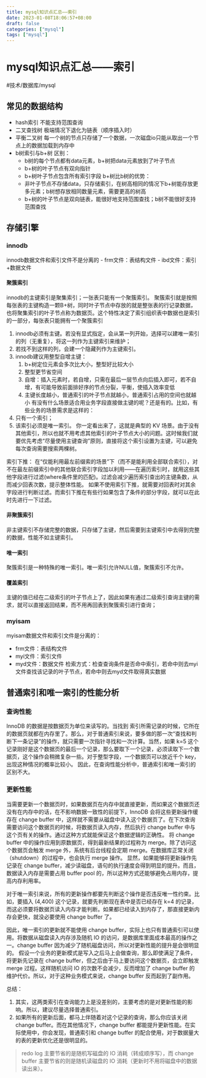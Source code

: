 ```yaml
---
title: mysql知识点汇总——索引
date: 2023-01-08T18:06:57+08:00
draft: false
categories: ["mysql"]
tags: ["mysql"]
---
```


# mysql知识点汇总——索引
#技术/数据库/mysql

## 常见的数据结构
- hash索引
不能支持范围查询
- 二叉查找树
极端情况下退化为链表（顺序插入时）
- 平衡二叉树
每一个树的节点只存储了一个数据，一次磁盘io只能从取出一个节点上的数据加载到内存中
- b树索引与b+树
区别：
	- b树的每个节点都有data元素，b+树把data元素放到了叶子节点
	- b+树的叶子节点有双向指针
	- b+树叶子节点包含所有索引字段
b+树比b树的优势：
	- 非叶子节点不存储data，只存储索引，在树高相同的情况下b+树能存放更多元素；b树想存放相同数量元素，需要更高的树高
	- b+树的叶子节点是双向链表，能很好地支持范围查找；b树不能很好支持范围查找

## 存储引擎
### innodb
innodb数据文件和索引文件不是分离的
	- frm文件：表结构文件
	- ibd文件：索引+数据文件
#### 聚簇索引
innodb的主键索引是聚集索引；一张表只能有一个聚簇索引。
聚簇索引就是按照每张表的主键构造一颗B+树，同时叶子节点中存放的就是整张表的行记录数据，也将聚集索引的叶子节点称为数据页。这个特性决定了索引组织表中数据也是索引的一部分，每张表只能拥有一个聚簇索引
1. innodb必须有主键。若没有显式指定，会从第一列开始，选择可以建唯一索引的列（无重复），将这一列作为主键索引来维护；
2. 若找不到这样的列，会建一个隐藏列作为主键索引。
3. innodb建议用整型自增主键：
	1. b+树定位元素会多次比大小，整型好比较大小
	2. 整型更节省空间
	3. 自增：插入元素时，若自增，只需在最后一层节点向后插入即可，若不自增，有可能导致前面排好序的节点分裂，平衡，使插入效率变低
	4. 主键长度越小，普通索引的叶子节点就越小，普通索引占用的空间也就越小
有没有什么场景适合用业务字段直接做主键的呢？还是有的。比如，有些业务的场景需求是这样的：
1. 只有一个索引；
2. 该索引必须是唯一索引。
你一定看出来了，这就是典型的 KV 场景。由于没有其他索引，所以也就不用考虑其他索引的叶子节点大小的问题。这时候我们就要优先考虑“尽量使用主键查询”原则，直接将这个索引设置为主键，可以避免每次查询需要搜索两棵树。

索引下推：
在“仅能利用最左前缀索的场景”下（而不是能利用全部联合索引），对不在最左前缀索引中的其他联合索引字段加以利用——在遍历索引时，就用这些其他字段进行过滤(where条件里的匹配)。过滤会减少遍历索引查出的主键条数，从而减少回表次数，提示整体性能。
如果不使用索引下推，就需要对回表时对其余字段进行判断过滤。而索引下推在有些行如果包含了条件的部分字段，就可以在此时先进行一下过滤。

#### 非聚簇索引
非主键索引不存储完整的数据，只存储了主键，然后需要到主键索引中去得到完整的数据，性能不如主键索引。

#### 唯一索引
聚簇索引是一种特殊的唯一索引。唯一索引允许NULL值，聚簇索引不允许。

#### 覆盖索引
主键的值已经在二级索引的叶子节点上了，因此如果有通过二级索引查询主键的需求，就可以直接返回结果，而不用再回表到聚簇索引进行查询；


### myisam
myisam数据文件和索引文件是分离的：
- frm文件：表结构文件
- myi文件：索引文件
- myd文件：数据文件
检索方式：检查查询条件是否命中索引，若命中则去myi文件查找该记录的叶子节点，若命中则去myd文件取得真实数据


## 普通索引和唯一索引的性能分析
### 查询性能
InnoDB 的数据是按数据页为单位来读写的。当找到 索引所需记录的时候，它所在的数据页就都在内存里了。那么，对于普通索引来说，要多做的那一次“查找和判断下一条记录”的操作，就只需要一次指针寻找和一次计算。当然，如果 k=5 这个记录刚好是这个数据页的最后一个记录，那么要取下一个记录，必须读取下一个数据页，这个操作会稍微复杂一些。对于整型字段，一个数据页可以放近千个 key，出现这种情况的概率比较小。
因此，在查询性能分析中，普通索引和唯一索引的区别不大。
### 更新性能
当需要更新一个数据页时，如果数据页在内存中就直接更新，而如果这个数据页还没有在内存中的话，在不影响数据一致性的前提下，InnoDB 会将这些更新操作缓存在 change buffer 中，这样就不需要从磁盘中读入这个数据页了。在下次查询需要访问这个数据页的时候，将数据页读入内存，然后执行 change buffer 中与这个页有关的操作。通过这种方式就能保证这个数据逻辑的正确性。
将 change buffer 中的操作应用到原数据页，得到最新结果的过程称为 merge。除了访问这个数据页会触发 merge 外，系统有后台线程会定期 merge。在数据库正常关闭（shutdown）的过程中，也会执行 merge 操作。
显然，如果能够将更新操作先记录在 change buffer，减少读磁盘，语句的执行速度会得到明显的提升。而且，数据读入内存是需要占用 buffer pool 的，所以这种方式还能够避免占用内存，提高内存利用率。

对于唯一索引来说，所有的更新操作都要先判断这个操作是否违反唯一性约束。比如，要插入 (4,400) 这个记录，就要先判断现在表中是否已经存在 k=4 的记录，而这必须要将数据页读入内存才能判断。如果都已经读入到内存了，那直接更新内存会更快，就没必要使用 change buffer 了。

因此，唯一索引的更新就不能使用 change buffer，实际上也只有普通索引可以使用。将数据从磁盘读入内存涉及随机 IO 的访问，是数据库里面成本最高的操作之一。change buffer 因为减少了随机磁盘访问，所以对更新性能的提升是会很明显的。
假设一个业务的更新模式是写入之后马上会做查询，那么即使满足了条件，将更新先记录在 change buffer，但之后由于马上要访问这个数据页，会立即触发 merge 过程。这样随机访问 IO 的次数不会减少，反而增加了 change buffer 的维护代价。所以，对于这种业务模式来说，change buffer 反而起到了副作用。

总结：
1. 其实，这两类索引在查询能力上是没差别的，主要考虑的是对更新性能的影响。所以，建议尽量选择普通索引。
2. 如果所有的更新后面，都马上伴随着对这个记录的查询，那么你应该关闭 change buffer。而在其他情况下，change buffer 都能提升更新性能。在实际使用中，你会发现，普通索引和 change buffer 的配合使用，对于数据量大的表的更新优化还是很明显的。

> redo log 主要节省的是随机写磁盘的 IO 消耗（转成顺序写），而 change buffer 主要节省的则是随机读磁盘的 IO 消耗（更新时不用将磁盘中的数据读出来）。
